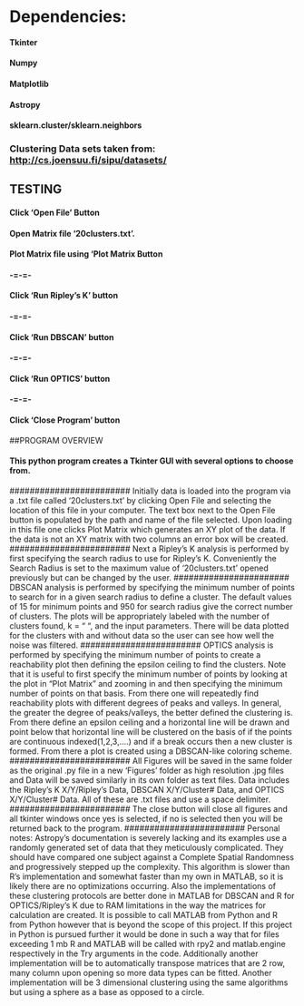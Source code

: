 

# Dependencies: 
#### Tkinter
#### Numpy
#### Matplotlib
#### Astropy
#### sklearn.cluster/sklearn.neighbors

### Clustering Data sets taken from: http://cs.joensuu.fi/sipu/datasets/ 

## TESTING

#### Click ‘Open File’ Button
#### Open Matrix file ‘20clusters.txt’.
#### Plot Matrix file using ‘Plot Matrix Button
#### -=-=-
#### Click ‘Run Ripley’s K’ button
#### -=-=-
#### Click ‘Run DBSCAN’ button
#### -=-=-
#### Click ‘Run OPTICS’ button
#### -=-=-
#### Click ‘Close Program’ button

##PROGRAM OVERVIEW
#### This python program creates a Tkinter GUI with several options to choose from.
########################
Initially data is loaded into the program via a .txt file called ‘20clusters.txt’ by clicking Open File and selecting the location of this file in your computer. The text box next to the Open File button is populated by the path and name of the file selected. Upon loading in this file one clicks Plot Matrix which generates an XY plot of the data. If the data is not an XY matrix with two columns an error box will be created.
########################
Next a Ripley’s K analysis is performed by first specifying the search radius to use for Ripley’s K. Conveniently the Search Radius is set to the maximum value of ‘20clusters.txt’ opened previously but can be changed by the user.
#######################
DBSCAN analysis is performed by specifying the minimum number of points to search for in a given search radius to define a cluster. The default values of 15 for minimum points and 950 for search radius give the correct number of clusters. The plots will be appropriately labeled with the number of clusters found, k = “ “, and the input parameters. There will be data plotted for the clusters with and without data so the user can see how well the noise was filtered.
########################
OPTICS analysis is performed by specifying the minimum number of points to create a reachability plot then defining the epsilon ceiling to find the clusters. Note that it is useful to first specify the minimum number of points by looking at the plot in “Plot Matrix” and zooming in and then specifying the minimum number of points on that basis. From there one will repeatedly find reachability plots with different degrees of peaks and valleys. In general, the greater the degree of peaks/valleys, the better defined the clustering is. From there define an epsilon ceiling and a horizontal line will be drawn and point below that horizontal line will be clustered on the basis of if the points are continuous indexed(1,2,3,....) and if a break occurs then a new cluster is formed. From there a plot is created using a DBSCAN-like coloring scheme.
########################
All Figures will be saved in the same folder as the original .py file in a new ‘Figures’ folder as high resolution .jpg files and Data will be saved similarly in its own folder as text files. Data includes the Ripley’s K X/Y/Ripley’s Data, DBSCAN X/Y/Cluster# Data, and OPTICS X/Y/Cluster# Data. All of these are .txt files and use a space delimiter.
########################
The close button will close all figures and all tkinter windows once yes is selected, if no is selected then you will be returned back to the program.
########################
Personal notes: Astropy’s documentation is severely lacking and its examples use a randomly generated set of data that they meticulously complicated. They should have compared one subject against a Complete Spatial Randomness and progressively stepped up the complexity. This algorithm is slower than R’s implementation and somewhat faster than my own in MATLAB, so it is likely there are no optimizations occurring. Also the implementations of these clustering protocols are better done in MATLAB for DBSCAN and R for OPTICS/Ripley’s K due to RAM limitations in the way the matrices for calculation are created. It is possible to call MATLAB from Python and R from Python however that is beyond the scope of this project. If this project in Python is pursued further it would be done in such a way that for files exceeding 1 mb R and MATLAB will be called with rpy2 and matlab.engine respectively in the Try arguments in the code. Additionally another implementation will be to automatically transpose matrices that are 2 row, many column upon opening so more data types can be fitted. Another implementation will be 3 dimensional clustering using the same algorithms but using a sphere as a base as opposed to a circle.
